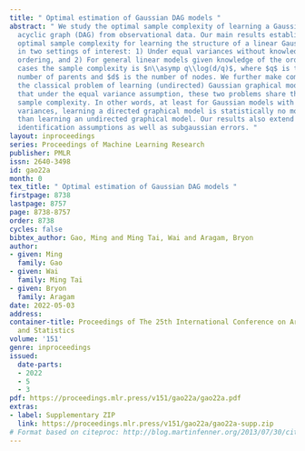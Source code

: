 ```yaml
---
title: " Optimal estimation of Gaussian DAG models "
abstract: " We study the optimal sample complexity of learning a Gaussian directed
  acyclic graph (DAG) from observational data. Our main results establish the minimax
  optimal sample complexity for learning the structure of a linear Gaussian DAG model
  in two settings of interest: 1) Under equal variances without knowledge of the true
  ordering, and 2) For general linear models given knowledge of the ordering. In both
  cases the sample complexity is $n\\asymp q\\log(d/q)$, where $q$ is the maximum
  number of parents and $d$ is the number of nodes. We further make comparisons with
  the classical problem of learning (undirected) Gaussian graphical models, showing
  that under the equal variance assumption, these two problems share the same optimal
  sample complexity. In other words, at least for Gaussian models with equal error
  variances, learning a directed graphical model is statistically no more difficult
  than learning an undirected graphical model. Our results also extend to more general
  identification assumptions as well as subgaussian errors. "
layout: inproceedings
series: Proceedings of Machine Learning Research
publisher: PMLR
issn: 2640-3498
id: gao22a
month: 0
tex_title: " Optimal estimation of Gaussian DAG models "
firstpage: 8738
lastpage: 8757
page: 8738-8757
order: 8738
cycles: false
bibtex_author: Gao, Ming and Ming Tai, Wai and Aragam, Bryon
author:
- given: Ming
  family: Gao
- given: Wai
  family: Ming Tai
- given: Bryon
  family: Aragam
date: 2022-05-03
address:
container-title: Proceedings of The 25th International Conference on Artificial Intelligence
  and Statistics
volume: '151'
genre: inproceedings
issued:
  date-parts:
  - 2022
  - 5
  - 3
pdf: https://proceedings.mlr.press/v151/gao22a/gao22a.pdf
extras:
- label: Supplementary ZIP
  link: https://proceedings.mlr.press/v151/gao22a/gao22a-supp.zip
# Format based on citeproc: http://blog.martinfenner.org/2013/07/30/citeproc-yaml-for-bibliographies/
---
```

